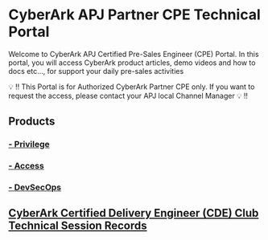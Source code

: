 # CyberArk APJ Partner CPE Technical Portal
Welcome to CyberArk APJ Certified Pre-Sales Engineer (CPE) Portal. In this portal, you will access CyberArk product articles, demo videos and how to docs etc…, for support your daily pre-sales activities

:bulb: :bangbang: This Portal is for Authorized CyberArk Partner CPE only. If you want to request the access, please contact your APJ local Channel Manager :bulb: :bangbang: 

## Products

### [- Privilege](Privilege.md)

### [- Access](Access.md)

### [- DevSecOps](DevSecOps.md)

## [CyberArk Certified Delivery Engineer (CDE) Club Technical Session Records](https://github.com/ivanckleecity/apj_cde_club)

